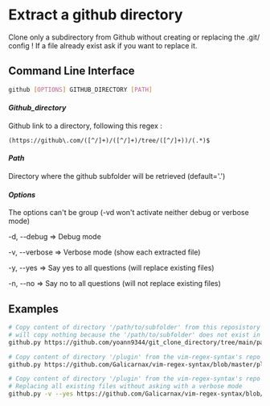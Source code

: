 # Extract a github directory
Clone only a subdirectory from Github without creating or replacing the .git/ config !
If a file already exist ask if you want to replace it.

## Command Line Interface
```bash
github [OPTIONS] GITHUB_DIRECTORY [PATH]
```

#### *Github_directory*

Github link to a directory, following this regex :

```regex
(https://github\.com/([^/]+)/([^/]+)/tree/([^/]+))/(.*)$
```

#### *Path*

Directory where the github subfolder will be retrieved (default='.')

#### *Options*

The options can't be group (-vd won't activate neither debug or verbose mode)

-d, --debug => Debug mode

-v, --verbose => Verbose mode (show each extracted file)

-y, --yes => Say yes to all questions (will replace existing files)

-n, --no => Say no to all questions (will not replace existing files)

## Examples
```bash
# Copy content of directory '/path/to/subfolder' from this reposistory to the current directory
# will copy nothing because the '/path/to/subfolder' does not exist in this repo
github.py https://github.com/yoann9344/git_clone_directory/tree/main/path/to/subfolder

# Copy content of directory '/plugin' from the vim-regex-syntax's repo to the ~/.vim/plugin
github.py https://github.com/Galicarnax/vim-regex-syntax/blob/master/plugin/regex.vim ~/.vim/plugin/

# Copy content of directory '/plugin' from the vim-regex-syntax's repo to the ~/.vim/plugin
# Replacing all existing files without asking with a verbose mode
github.py -v --yes https://github.com/Galicarnax/vim-regex-syntax/blob/master/plugin/regex.vim ~/.vim/plugin/
```
